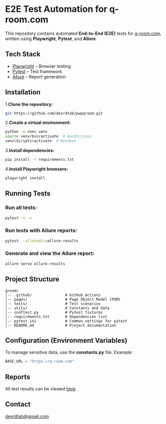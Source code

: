 # E2E Test Automation for q-room.com

This repository contains automated **End-to-End (E2E)** tests for [q-room.com](https://q-room.com), written using **Playwright**, **Pytest**, and **Allure**.

## Tech Stack

- [Playwright](https://playwright.dev/python/) – Browser testing  
- [Pytest](https://pytest.org/) – Test framework  
- [Allure](https://docs.qameta.io/allure/) – Report generation  

## Installation

1.**Clone the repository:**
   ```sh
   git https://github.com/devrdtab/pwpqroom.git
   ```

2.**Create a virtual environment:**
   ```sh
   python -m venv venv
   source venv/bin/activate  # macOS/Linux
   venv\Scripts\activate  # Windows
   ```

3.**Install dependencies:**
   ```sh
   pip install -r requirements.txt
   ```

4.**Install Playwright browsers:**
   ```sh
   playwright install
   ```

## Running Tests

### Run all tests:
```sh
pytest -s -v
```

### Run tests with Allure reports:
```sh
pytest --alluredir=allure-results
```

### Generate and view the Allure report:
```sh
allure serve allure-results
```

## Project Structure
```
qroom/
│-- .github/               # GitHub Actions
│-- pages/                 # Page Object Model (POM)
│-- tests/                 # Test scenarios
│-- utils/                 # Constants and data
│-- conftest.py            # Pytest fixtures
│-- requirements.txt       # Dependencies list
│-- pytest.ini             # Common settings for pytest
│-- README.md              # Project documentation
```

## Configuration (Environment Variables)
To manage sensitive data, use the **constants.py** file. Example:
```python
BASE_URL = "https://q-room.com"
```

## Reports
All test results can be viewed [here](https://devrdtab.github.io/pwpqroom/).

## Contact
[devrdtab@gmail.com](mailto:devrdtab@gmail.com)
